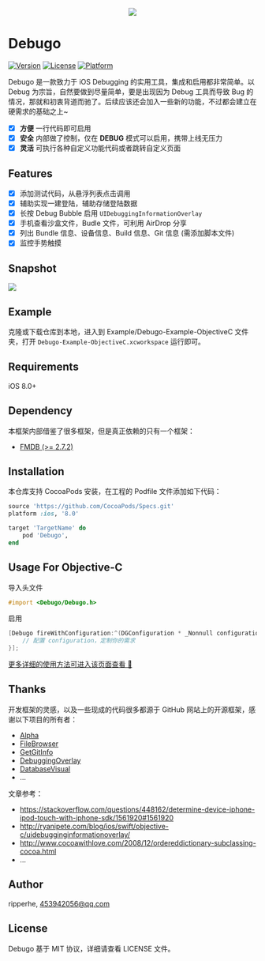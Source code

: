 
<p align="center">
  <img src="https://raw.githubusercontent.com/ripperhe/Debugo/master/docs/_media/debugo.png" />
</p>

# Debugo

[![Version](https://img.shields.io/cocoapods/v/Debugo.svg?style=flat)](https://cocoapods.org/pods/Debugo)
[![License](https://img.shields.io/cocoapods/l/Debugo.svg?style=flat)](https://cocoapods.org/pods/Debugo)
[![Platform](https://img.shields.io/cocoapods/p/Debugo.svg?style=flat)](https://cocoapods.org/pods/Debugo)

Debugo 是一款致力于 iOS Debugging 的实用工具，集成和启用都非常简单。以 Debug 为宗旨，自然要做到尽量简单，要是出现因为 Debug 工具而导致 Bug 的情况，那就和初衷背道而驰了。后续应该还会加入一些新的功能，不过都会建立在硬需求的基础之上~

- [x] **方便** 一行代码即可启用
- [x] **安全** 内部做了控制，仅在 **DEBUG** 模式可以启用，携带上线无压力
- [x] **灵活** 可执行各种自定义功能代码或者跳转自定义页面

## Features

- [x] 添加测试代码，从悬浮列表点击调用
- [x] 辅助实现一建登陆，辅助存储登陆数据
- [x] 长按 Debug Bubble 启用 `UIDebuggingInformationOverlay`
- [x] 手机查看沙盒文件，Budle 文件，可利用 AirDrop 分享
- [x] 列出 Bundle 信息、设备信息、Build 信息、Git 信息 (需添加脚本文件)
- [x] 监控手势触摸

## Snapshot

![](https://raw.githubusercontent.com/ripperhe/Resource/master/20180930/debugo.gif)

## Example

克隆或下载仓库到本地，进入到 Example/Debugo-Example-ObjectiveC 文件夹，打开 `Debugo-Example-ObjectiveC.xcworkspace`  运行即可。

## Requirements

iOS 8.0+

## Dependency

本框架内部借鉴了很多框架，但是真正依赖的只有一个框架：

* [FMDB (>= 2.7.2)](https://github.com/ccgus/fmdb)

## Installation

本仓库支持 CocoaPods 安装，在工程的 Podfile 文件添加如下代码：

```ruby
source 'https://github.com/CocoaPods/Specs.git'
platform :ios, '8.0'

target 'TargetName' do
	pod 'Debugo',
end
```

## Usage For Objective-C

导入头文件

```objectivec
#import <Debugo/Debugo.h>
```

启用

```objectivec
[Debugo fireWithConfiguration:^(DGConfiguration * _Nonnull configuration) {
    // 配置 configuration，定制你的需求
}];
```

[更多详细的使用方法可进入该页面查看 🚀](https://ripperhe.com/Debugo/#/Guide/quick-start)

## Thanks

开发框架的灵感，以及一些现成的代码很多都源于 GitHub 网站上的开源框架，感谢以下项目的所有者：

* [Alpha](https://github.com/Legoless/Alpha)
* [FileBrowser](https://github.com/marmelroy/FileBrowser)
* [GetGitInfo](https://github.com/y500/GetGitInfo)
* [DebuggingOverlay](https://gist.github.com/IMcD23/1fda47126429df43cc989d02c1c5e4a0)
* [DatabaseVisual](https://github.com/YanPengImp/DatabaseVisual)
* ...

文章参考：

* <https://stackoverflow.com/questions/448162/determine-device-iphone-ipod-touch-with-iphone-sdk/1561920#1561920>
* <http://ryanipete.com/blog/ios/swift/objective-c/uidebugginginformationoverlay/>
* <http://www.cocoawithlove.com/2008/12/ordereddictionary-subclassing-cocoa.html>
* ...

## Author

ripperhe, 453942056@qq.com

## License

Debugo 基于 MIT 协议，详细请查看 LICENSE 文件。
